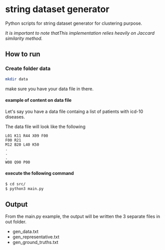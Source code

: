 # string dataset generator
Python scripts for string dataset generator for clustering purpose. 

*It is important to note thatThis implementation relies heavily on Jaccard similarity method.*

## How to run
### Create folder data
```sh
mkdir data
```
make sure you have your data file in there.

#### example of content on data file
Let's say you have a data file containg a list of patients with icd-10 diseases.

The data file will look like the following

```
L01 K11 R44 X09 F00
F00 R21
M12 B20 L40 K50
.
.
.
W08 Q90 P00
```

#### execute the following command
```sh
$ cd src/
$ python3 main.py
```

## Output
From the main.py example, the output will be written the 3 separate files in out folder.

* gen_data.txt
* gen_representative.txt
* gen_ground_truths.txt
